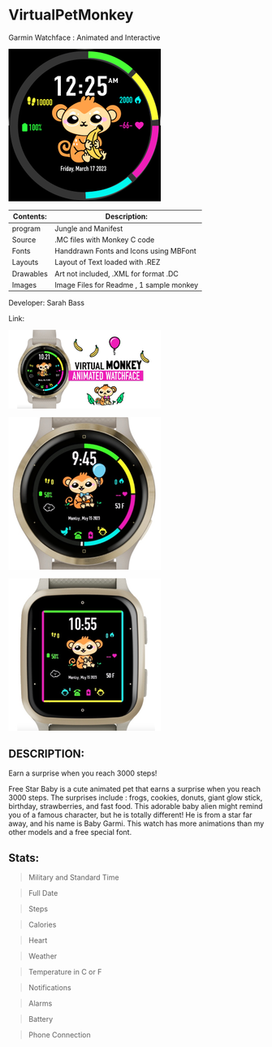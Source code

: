 # VirtualPetMonkey
Garmin Watchface : Animated and Interactive

![Alt text](https://github.com/SarahBass/VirtualPetMonkey/blob/main/Largest%20garmin%2027.png)

Contents: | Description:
--------- | ------------
program  | Jungle and Manifest 
Source | .MC files with Monkey C code
Fonts | Handdrawn Fonts and Icons using MBFont 
Layouts | Layout of Text loaded with .REZ 
Drawables | Art not included, .XML for format .DC
Images    | Image Files for Readme , 1 sample monkey
 
 Developer: Sarah Bass
 
 Link: 
 
 [<img src="https://github.com/SarahBass/VirtualPetMonkey/blob/main/Untitled%20110.jpeg" width="300" height="155">](https://apps.garmin.com/en-US/apps/5a0ab9df-301b-4d21-bfa8-1f0aaa8ce2bd)
 
[<img src="https://github.com/SarahBass/VirtualPetMonkey/blob/main/Garmin%20logo%20icon%2033.jpeg" width="300" height="300">](https://apps.garmin.com/en-US/apps/5a0ab9df-301b-4d21-bfa8-1f0aaa8ce2bd)

[<img src="https://github.com/SarahBass/VirtualPetMonkey/blob/main/Garmin%20logo%20icon%2035.jpeg" width="300" height="300">](https://apps.garmin.com/en-US/apps/5a0ab9df-301b-4d21-bfa8-1f0aaa8ce2bd)

## DESCRIPTION:
Earn a surprise when you reach 3000 steps!

Free Star Baby is a cute animated pet that earns a surprise when you reach 3000 steps. The surprises include : frogs, cookies, donuts, giant glow stick, birthday, strawberries, and fast food. This adorable baby alien might remind you of a famous character, but he is totally different! He is from a star far away, and his name is Baby Garmi. This watch has more animations than my other models and a free special font. 


## Stats:

>Military and Standard Time

>Full Date

>Steps

>Calories

>Heart

>Weather

>Temperature in C or F

>Notifications

>Alarms

>Battery

>Phone Connection









